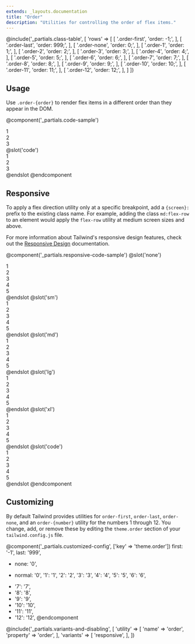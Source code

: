 ```yaml
---
extends: _layouts.documentation
title: "Order"
description: "Utilities for controlling the order of flex items."
---
```


@include('_partials.class-table', [
  'rows' => [
    [
      '.order-first',
      'order: -1;',
    ],
    [
      '.order-last',
      'order: 999;',
    ],
    [
      '.order-none',
      'order: 0;',
    ],
    [
      '.order-1',
      'order: 1;',
    ],
    [
      '.order-2',
      'order: 2;',
    ],
    [
      '.order-3',
      'order: 3;',
    ],
    [
      '.order-4',
      'order: 4;',
    ],
    [
      '.order-5',
      'order: 5;',
    ],
    [
      '.order-6',
      'order: 6;',
    ],
    [
      '.order-7',
      'order: 7;',
    ],
    [
      '.order-8',
      'order: 8;',
    ],
    [
      '.order-9',
      'order: 9;',
    ],
    [
      '.order-10',
      'order: 10;',
    ],
    [
      '.order-11',
      'order: 11;',
    ],
    [
      '.order-12',
      'order: 12;',
    ],
  ]
])

## Usage

Use `.order-{order}` to render flex items in a different order than they appear in the DOM.

@component('_partials.code-sample')
<div class="flex bg-gray-200">
  <div class="order-last text-gray-700 text-center bg-gray-400 px-4 py-2 m-2">1</div>
  <div class="text-gray-700 text-center bg-gray-400 px-4 py-2 m-2">2</div>
  <div class="text-gray-700 text-center bg-gray-400 px-4 py-2 m-2">3</div>
</div>
@slot('code')
<div class="flex">
  <div class="order-last">1</div>
  <div>2</div>
  <div>3</div>
</div>
@endslot
@endcomponent


## Responsive

To apply a flex direction utility only at a specific breakpoint, add a `{screen}:` prefix to the existing class name. For example, adding the class `md:flex-row` to an element would apply the `flex-row` utility at medium screen sizes and above.

For more information about Tailwind's responsive design features, check out the [Responsive Design](/docs/responsive-design) documentation.

@component('_partials.responsive-code-sample')
@slot('none')
<div class="flex bg-gray-200">
  <div class="text-gray-700 text-center bg-gray-400 px-4 py-2 m-2">1</div>
  <div class="text-gray-700 text-center bg-gray-400 px-4 py-2 m-2">2</div>
  <div class="order-first text-gray-700 text-center bg-white px-4 py-2 m-2">3</div>
  <div class="text-gray-700 text-center bg-gray-400 px-4 py-2 m-2">4</div>
  <div class="text-gray-700 text-center bg-gray-400 px-4 py-2 m-2">5</div>
</div>
@endslot
@slot('sm')
<div class="flex bg-gray-200">
  <div class="text-gray-700 text-center bg-gray-400 px-4 py-2 m-2">1</div>
  <div class="text-gray-700 text-center bg-gray-400 px-4 py-2 m-2">2</div>
  <div class="order-last text-gray-700 text-center bg-white px-4 py-2 m-2">3</div>
  <div class="text-gray-700 text-center bg-gray-400 px-4 py-2 m-2">4</div>
  <div class="text-gray-700 text-center bg-gray-400 px-4 py-2 m-2">5</div>
</div>
@endslot
@slot('md')
<div class="flex bg-gray-200">
  <div class="text-gray-700 text-center bg-gray-400 px-4 py-2 m-2">1</div>
  <div class="text-gray-700 text-center bg-gray-400 px-4 py-2 m-2">2</div>
  <div class="order-none text-gray-700 text-center bg-white px-4 py-2 m-2">3</div>
  <div class="text-gray-700 text-center bg-gray-400 px-4 py-2 m-2">4</div>
  <div class="text-gray-700 text-center bg-gray-400 px-4 py-2 m-2">5</div>
</div>
@endslot
@slot('lg')
<div class="flex bg-gray-200">
  <div class="text-gray-700 text-center bg-gray-400 px-4 py-2 m-2">1</div>
  <div class="text-gray-700 text-center bg-gray-400 px-4 py-2 m-2">2</div>
  <div class="order-first text-gray-700 text-center bg-white px-4 py-2 m-2">3</div>
  <div class="text-gray-700 text-center bg-gray-400 px-4 py-2 m-2">4</div>
  <div class="text-gray-700 text-center bg-gray-400 px-4 py-2 m-2">5</div>
</div>
@endslot
@slot('xl')
<div class="flex bg-gray-200">
  <div class="text-gray-700 text-center bg-gray-400 px-4 py-2 m-2">1</div>
  <div class="text-gray-700 text-center bg-gray-400 px-4 py-2 m-2">2</div>
  <div class="order-last text-gray-700 text-center bg-white px-4 py-2 m-2">3</div>
  <div class="text-gray-700 text-center bg-gray-400 px-4 py-2 m-2">4</div>
  <div class="text-gray-700 text-center bg-gray-400 px-4 py-2 m-2">5</div>
</div>
@endslot
@slot('code')
<div class="flex">
  <div>1</div>
  <div>2</div>
  <div class="none:order-first sm:order-last md:order-none lg:order-first xl:order-last">3</div>
  <div>4</div>
  <div>5</div>
</div>
@endslot
@endcomponent

## Customizing

By default Tailwind provides utilities for `order-first`, `order-last`, `order-none`, and an `order-{number}` utility for the numbers 1 through 12. You change, add, or remove these by editing the `theme.order` section of your `tailwind.config.js` file.

@component('_partials.customized-config', ['key' => 'theme.order'])
  first: '-1',
  last: '999',
- none: '0',
+ normal: '0',
  '1': '1',
  '2': '2',
  '3': '3',
  '4': '4',
  '5': '5',
  '6': '6',
- '7': '7',
- '8': '8',
- '9': '9',
- '10': '10',
- '11': '11',
- '12': '12',
@endcomponent

@include('_partials.variants-and-disabling', [
    'utility' => [
        'name' => 'order',
        'property' => 'order',
    ],
    'variants' => [
        'responsive',
    ],
])
